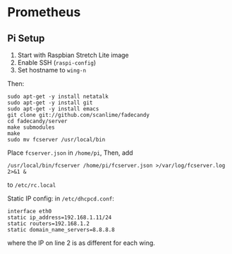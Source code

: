 # Prometheus

## Pi Setup

1. Start with Raspbian Stretch Lite image
2. Enable SSH (`raspi-config`)
3. Set hostname to `wing-n`

Then:

```
sudo apt-get -y install netatalk
sudo apt-get -y install git
sudo apt-get -y install emacs
git clone git://github.com/scanlime/fadecandy
cd fadecandy/server
make submodules
make
sudo mv fcserver /usr/local/bin
```

Place `fcserver.json` in `/home/pi`, Then, add

```
/usr/local/bin/fcserver /home/pi/fcserver.json >/var/log/fcserver.log 2>&1 &
```

to `/etc/rc.local`

Static IP config: in `/etc/dhcpcd.conf`:

```
interface eth0
static ip_address=192.168.1.11/24
static routers=192.168.1.2
static domain_name_servers=8.8.8.8
```

where the IP on line 2 is as different for each wing.

